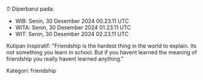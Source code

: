 ⏰ Diperbarui pada:
- WIB: Senin, 30 Desember 2024 00.23.11 UTC
- WITA: Senin, 30 Desember 2024 01.23.11 UTC
- WIT: Senin, 30 Desember 2024 02.23.11 UTC

Kutipan Inspiratif:
"Friendship is the hardest thing in the world to explain. Its not something you learn in school. But if you havent learned the meaning of friendship you really havent learned anything."


Kategori: friendship

